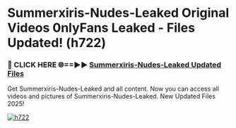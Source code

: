 # Summerxiris-Nudes-Leaked Original Videos 0nlyFans Leaked - Files Updated! (h722)

<h3>🔴 CLICK HERE 🌐==►► <a href="https://tinyurl.com/4mcuefdz" rel="nofollow">Summerxiris-Nudes-Leaked Updated Files</a></h3>

Get Summerxiris-Nudes-Leaked and all content. Now you can access all videos and pictures of Summerxiris-Nudes-Leaked. New Updated Files 2025!

[![h722](https://i.imgur.com/StAQSOY.gif)](https://tinyurl.com/4mcuefdz)
